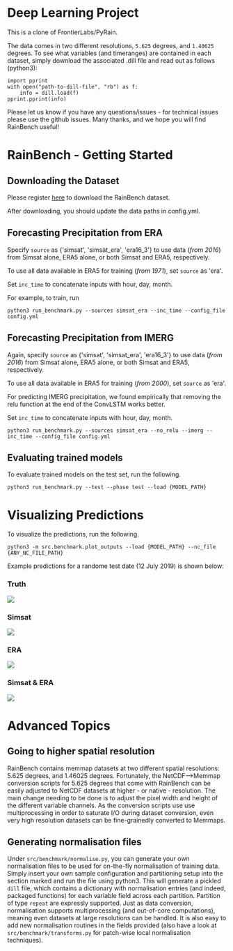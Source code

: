 # Deep Learning Project

This is a clone of FrontierLabs/PyRain.

The data comes in two different resolutions, `5.625` degrees, and `1.40625` degrees.
To see what variables (and timeranges) are contained in each dataset, simply download the associated .dill file and read out as follows (python3):

```import dill
import pprint
with open("path-to-dill-file", "rb") as f:
    info = dill.load(f)
pprint.pprint(info)
```

Please let us know if you have any questions/issues - for technical issues please use the github issues.
Many thanks, and we hope you will find RainBench useful!

# RainBench - Getting Started

## Downloading the Dataset
Please register [here](https://forms.gle/3AdMJsKtuJ8M1E1Y8) to download the RainBench dataset.

After downloading, you should update the data paths in config.yml.

## Forecasting Precipitation from ERA
Specify `source` as {'simsat', 'simsat_era', 'era16_3'} to use data (*from 2016*) from Simsat alone, ERA5 alone, or both Simsat and ERA5, respectively. 

To use all data available in ERA5 for training (*from 1971*), set `source` as 'era'.

Set `inc_time` to concatenate inputs with hour, day, month.

For example, to train, run

```
python3 run_benchmark.py --sources simsat_era --inc_time --config_file config.yml
```

## Forecasting Precipitation from IMERG
Again, specify `source` as {'simsat', 'simsat_era', 'era16_3'} to use data (*from 2016*) from Simsat alone, ERA5 alone, or both Simsat and ERA5, respectively. 

To use all data available in ERA5 for training (*from 2000*), set `source` as 'era'.

For predicting IMERG precipitation, we found empirically that removing the relu function at the end of the ConvLSTM works better.

Set `inc_time` to concatenate inputs with hour, day, month.

```
python3 run_benchmark.py --sources simsat_era --no_relu --imerg --inc_time --config_file config.yml
```

## Evaluating trained models

To evaluate trained models on the test set, run the following.

```
python3 run_benchmark.py --test --phase test --load {MODEL_PATH}
```


# Visualizing Predictions

To visualize the predictions, run the following. 

```
python3 -m src.benchmark.plot_outputs --load {MODEL_PATH} --nc_file {ANY_NC_FILE_PATH}
```

Example predictions for a randome test date (12 July 2019) is shown below:

### Truth
![](https://i.imgur.com/O1Fk0XS.gif)

### Simsat
![](https://i.imgur.com/uMvodFI.gif)

### ERA
![](https://i.imgur.com/UbOe0Ia.gif)

### Simsat & ERA
![](https://i.imgur.com/tX5pmLP.gif)

# Advanced Topics

## Going to higher spatial resolution

RainBench contains memmap datasets at two different spatial resolutions: 5.625 degrees, and 1.46025 degrees. 
Fortunately, the NetCDF-->Memmap conversion scripts for 5.625 degrees that come with RainBench can be easily adjusted to NetCDF datasets at higher - or native - resolution. The main change needing to be done is to adjust the pixel width and height of the different variable channels. As the conversion scripts use use multiprocessing in order to saturate I/O during dataset conversion, even very high resolution datasets can be fine-grainedly converted to Memmaps.

## Generating normalisation files
Under `src/benchmark/normalise.py`, you can generate your own normalisation files to be used for on-the-fly normalisation of training data. Simply insert your own sample configuration and partitioning setup into the section marked and run the file using python3. This will generate a pickled `dill` file, which contains a dictionary with normalisation entries (and indeed, packaged functions) for each variable field across each partition. Partition of type `repeat` are expressly supported. Just as data conversion, normalisation supports multiprocessing (and out-of-core computations), meaning even datasets at large resolutions can be handled. It is also easy to add new normalisation routines in the fields provided (also have a look at `src/benchmark/transforms.py` for patch-wise local normalisation techniques).

